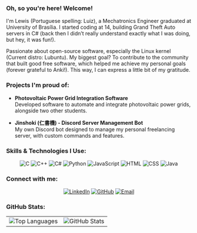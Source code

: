 ### Oh, so you're here! Welcome!

I'm Lewis (Portuguese spelling: Luiz), a Mechatronics Engineer graduated at University of Brasília. I started coding at 14, building Grand Theft Auto servers in C# (back then I didn’t really understand exactly what I was doing, but hey, it was fun!).

Passionate about open-source software, especially the Linux kernel (Current distro: Lubuntu). My biggest goal? To contribute to the community that built good free software, which helped me achieve my personal goals (forever grateful to Anki!). This way, I can express a little bit of my gratitude.

### Projects I'm proud of:

- **Photovoltaic Power Grid Integration Software**  
  Developed software to automate and integrate photovoltaic power grids, alongside two other students.

- **Jinshoki (仁書機) - Discord Server Management Bot**  
  My own Discord bot designed to manage my personal freelancing server, with custom commands and features.

### Skills & Technologies I Use:

<p align="center">
  <img src="https://img.shields.io/badge/-C-000000?style=for-the-badge&logo=c&logoColor=white" alt="C">
  <img src="https://img.shields.io/badge/-C%2B%2B-00599C?style=for-the-badge&logo=c%2B%2B&logoColor=white" alt="C++">
  <img src="https://img.shields.io/badge/-C%23-239120?style=for-the-badge&logo=csharp&logoColor=white" alt="C#">
  <img src="https://img.shields.io/badge/-Python-3776AB?style=for-the-badge&logo=python&logoColor=white" alt="Python">
  <img src="https://img.shields.io/badge/-JavaScript-F7DF1E?style=for-the-badge&logo=javascript&logoColor=black" alt="JavaScript">
  <img src="https://img.shields.io/badge/-HTML-E34F26?style=for-the-badge&logo=html5&logoColor=white" alt="HTML">
  <img src="https://img.shields.io/badge/-CSS-1572B6?style=for-the-badge&logo=css3&logoColor=white" alt="CSS">
  <img src="https://img.shields.io/badge/-Java-007396?style=for-the-badge&logo=java&logoColor=white" alt="Java">
</p>

### Connect with me:

<p align="center">
  <a href="https://www.linkedin.com/in/lewisfalm/"><img src="https://img.shields.io/badge/-LinkedIn-0A66C2?style=for-the-badge&logo=linkedin&logoColor=white" alt="LinkedIn"></a>
  <a href="https://github.com/jinsho"><img src="https://img.shields.io/badge/-GitHub-181717?style=for-the-badge&logo=github&logoColor=white" alt="GitHub"></a>
  <a href="mailto:lewisfalm@gmail.com"><img src="https://img.shields.io/badge/-Email-EA4335?style=for-the-badge&logo=gmail&logoColor=white" alt="Email"></a>
</p>

### GitHub Stats:

<table>
  <tr>
    <td><img src="https://github-readme-stats.vercel.app/api/top-langs/?username=jinsho&langs_count=5&theme=radical" alt="Top Languages"></td>
    <td><img src="https://github-readme-stats.vercel.app/api?username=jinsho&show_icons=true&hide_title=true&count_private=true&hide=prs&theme=radical" alt="GitHub Stats"></td>
  </tr>
</table>
